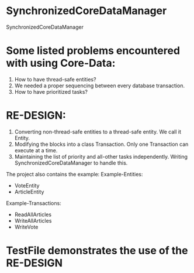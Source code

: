 # SynchronizedCoreDataManager
SynchronizedCoreDataManager

# Some listed problems encountered with using Core-Data:
1. How to have thread-safe entities?
2. We needed a proper sequencing between every database transaction.
3. How to have prioritized tasks?

# RE-DESIGN:
1. Converting non-thread-safe entities to a thread-safe entity. We call it Entity.
2. Modifying the blocks into a class Transaction. Only one Transaction can execute at a time.
3. Maintaining the list of priority and all-other tasks independently. Writing SynchronizedCoreDataManager to handle this.

The project also contains the example:
Example-Entities:
 - VoteEntity
 - ArticleEntity
 
Example-Transactions:
 - ReadAllArticles
 - WriteAllArticles
 - WriteVote

# TestFile demonstrates the use of the RE-DESIGN
